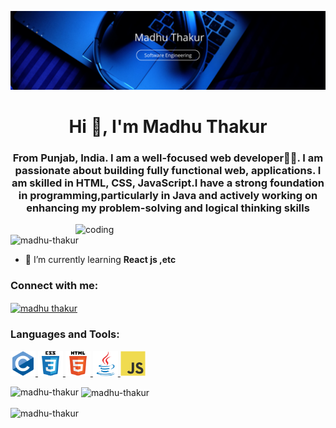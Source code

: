 ![logo](https://github.com/Madhu-Thakur/Madhu-Thakur/blob/main/Blue%20Modern%20Corporate%20Staff%20Profile%20LinkedIn%20Banner.png)
 <h1 align="center">Hi 👋, I'm Madhu Thakur</h1>
<h3 align="center">From Punjab, India. I am a well-focused web developer👨‍💻. I am passionate about building fully functional web, applications. I am skilled in HTML, CSS, JavaScript.I have a strong foundation in programming,particularly in Java and actively working on enhancing my problem-solving and logical thinking skills</h3>
<img align="right" alt="coding" width="400" src="https://cdn.dribbble.com/users/1364029/screenshots/16093268/media/68e82a7fb4904614a9066d6b540c14b2.gif">
<p align="left"> <img src="https://komarev.com/ghpvc/?username=madhu-thakur&label=Profile%20views&color=0e75b6&style=flat" alt="madhu-thakur" /> </p>

- 🌱 I’m currently learning **React js ,etc**

<h3 align="left">Connect with me:</h3>
<p align="left">
<a href="https://linkedin.com/in/madhu thakur" target="blank"><img align="center" src="https://raw.githubusercontent.com/rahuldkjain/github-profile-readme-generator/master/src/images/icons/Social/linked-in-alt.svg" alt="madhu thakur" height="30" width="40" /></a>
</p>

<h3 align="left">Languages and Tools:</h3>
<p align="left"> <a href="https://www.cprogramming.com/" target="_blank" rel="noreferrer"> <img src="https://raw.githubusercontent.com/devicons/devicon/master/icons/c/c-original.svg" alt="c" width="40" height="40"/> </a> <a href="https://www.w3schools.com/css/" target="_blank" rel="noreferrer"> <img src="https://raw.githubusercontent.com/devicons/devicon/master/icons/css3/css3-original-wordmark.svg" alt="css3" width="40" height="40"/> </a> <a href="https://www.w3.org/html/" target="_blank" rel="noreferrer"> <img src="https://raw.githubusercontent.com/devicons/devicon/master/icons/html5/html5-original-wordmark.svg" alt="html5" width="40" height="40"/> </a> <a href="https://www.java.com" target="_blank" rel="noreferrer"> <img src="https://raw.githubusercontent.com/devicons/devicon/master/icons/java/java-original.svg" alt="java" width="40" height="40"/> </a> <a href="https://developer.mozilla.org/en-US/docs/Web/JavaScript" target="_blank" rel="noreferrer"> <img src="https://raw.githubusercontent.com/devicons/devicon/master/icons/javascript/javascript-original.svg" alt="javascript" width="40" height="40"/> </a> </p>

<p><img align="left" src="https://github-readme-stats.vercel.app/api/top-langs?username=madhu-thakur&show_icons=true&locale=en&layout=compact" alt="madhu-thakur" /></p>

<p>&nbsp;<img align="center" src="https://github-readme-stats.vercel.app/api?username=madhu-thakur&show_icons=true&locale=en" alt="madhu-thakur" /></p>

<p><img align="center" src="https://github-readme-streak-stats.herokuapp.com/?user=madhu-thakur&" alt="madhu-thakur" /></p>
